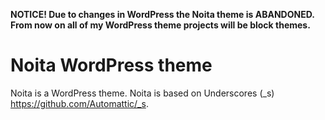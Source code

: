 **NOTICE! Due to changes in WordPress the Noita theme is ABANDONED. From now on all of my WordPress theme projects will be block themes.**

# Noita WordPress theme

Noita is a WordPress theme. Noita is based on Underscores (_s) https://github.com/Automattic/_s.

